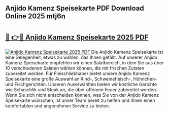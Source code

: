 ## Anjido Kamenz Speisekarte PDF Download Online 2025 mtj6n

# <h2><a href="http://gc5emp.nevu.top/?p=Anjido+Kamenz+Speisekarte">🔗 👉🔴 Anjido Kamenz Speisekarte 2025 PDF</a></h2>

[![Anjido Kamenz Speisekarte 2025 PDF](https://i.imgur.com/dBaPXMq.png)](http://gc5emp.nevu.top/?p=Anjido+Kamenz+Speisekarte)
Die Anjido Kamenz Speisekarte ist eine Gelegenheit, etwas zu wählen, das Ihnen gefällt. Auf unserer Anjido Kamenz Speisekarte empfehlen wir einen Salatbereich, in dem Sie aus über 10 verschiedenen Salaten wählen können, die mit frischen Zutaten zubereitet werden. Für Fleischliebhaber bietet unsere Anjido Kamenz Speisekarte eine große Auswahl an Rind-, Schweinefleisch-, Hühnchen- und Fischgerichten. Unseren Auserwählten bieten wir köstliche Gerichte wie Schaschlik und Steak an, die über offenem Feuer zubereitet werden. Wenn Sie sich nicht entscheiden können, was Sie von der Anjido Kamenz Speisekarte wünschen, ist unser Team bereit zu helfen und Ihnen einen komfortablen und angenehmen Service zu bieten.
